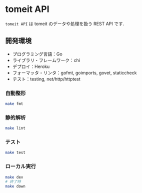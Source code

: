 # tomeit API

`tomeit API` は tomeit のデータや処理を扱う REST API です.

## 開発環境

- プログラミング言語：Go
- ライブラリ・フレームワーク：chi
- デプロイ：Heroku
- フォーマッタ・リンタ：gofmt, goimports, govet, staticcheck
- テスト：testing, net/http/httptest

### 自動整形

```bash
make fmt
```

### 静的解析

```bash
make lint
```

### テスト

```bash
make test
```

### ローカル実行

```bash
make dev
# 終了時
make down
```
